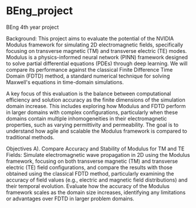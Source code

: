 # BEng_project
BEng 4th year project


Background: This project aims to evaluate the potential of the NVIDIA Modulus framework for simulating 2D electromagnetic fields, specifically focusing on transverse magnetic (TM) and transverse electric (TE) modes. Modulus is a physics-informed neural network (PINN) framework designed to solve partial differential equations (PDEs) through deep learning. We will compare its performance against the classical Finite Difference Time Domain (FDTD) method, a standard numerical technique for solving Maxwell's equations in time-domain simulations.

A key focus of this evaluation is the balance between computational efficiency and solution accuracy as the finite dimensions of the simulation domain increase. This includes exploring how Modulus and FDTD perform in larger domains with complex configurations, particularly when these domains contain multiple inhomogeneities in their electromagnetic properties, such as varying permittivity and permeability. The goal is to understand how agile and scalable the Modulus framework is compared to traditional methods.

Objectives
A). Compare Accuracy and Stability of Modulus for TM and TE Fields: Simulate electromagnetic wave propagation in 2D using the Modulus framework, focusing on both transverse magnetic (TM) and transverse electric (TE) field configurations, and compare the results with those obtained using the classical FDTD method, particularly examining the accuracy of field values (e.g., electric and magnetic field distributions) and their temporal evolution. Evaluate how the accuracy of the Modulus framework scales as the domain size increases, identifying any limitations or advantages over FDTD in larger problem domains.

